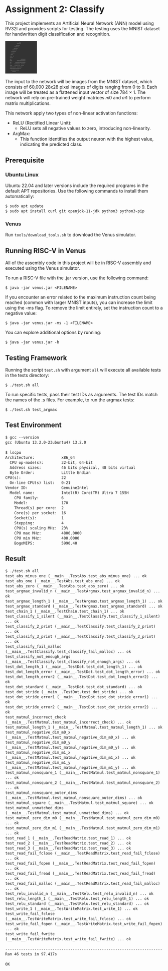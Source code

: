 # Assignment 2: Classify

This project implements an Artificial Neural Network (ANN) model using RV32I and provides scripts for testing. The testing uses the MNIST dataset for handwritten digit classification and recognition.

<img src="six.png" width="20%" />

The input to the network will be images from the MNIST dataset, which consists of 60,000 28x28 pixel images of digits ranging from 0 to 9. Each image will be treated as a flattened input vector of size 784 × 1. The network will rely on pre-trained weight matrices 𝑚0 and 𝑚1 to perform matrix multiplications. 

This network apply two types of non-linear activation functions:

* ReLU (Rectified Linear Unit): 
    * ReLU sets all negative values to zero, introducing non-linearity.
* ArgMax: 
    * This function identifies the output neuron with the highest value, indicating the predicted class.

## Prerequisite

### Ubuntu Linux
Ubuntu 22.04 and later versions include the required programs in the default APT repositories. Use the following commands to install them automatically:
```shell
$ sudo apt update
$ sudo apt install curl git openjdk-11-jdk python3 python3-pip
```
### Venus
Run `tools/download_tools.sh` to download the Venus simulator.

## Running RISC-V in Venus
All of the assembly code in this project will be in RISC-V assembly and executed using the Venus simulator. 

To run a RISC-V file with the .jar version, use the following command:
```shell
$ java -jar venus.jar <FILENAME>
```
If you encounter an error related to the maximum instruction count being reached (common with larger MNIST inputs), you can increase the limit using the -ms flag. To remove the limit entirely, set the instruction count to a negative value:
```shell
$ java -jar venus.jar -ms -1 <FILENAME>
```
You can explore additional options by running:
```shell
$ java -jar venus.jar -h
```
## Testing Framework

Running the script `test.sh` with argument `all` will execute all available tests in the tests directory:
```shell
$ ./test.sh all
```
To run specific tests, pass their test IDs as arguments. The test IDs match the names of the .s files. For example, to run the argmax tests:
```shell
$ ./test.sh test_argmax
```
## Test Environment
```shell
$ gcc --version
gcc (Ubuntu 13.2.0-23ubuntu4) 13.2.0

$ lscpu
Architecture:            x86_64
  CPU op-mode(s):        32-bit, 64-bit
  Address sizes:         46 bits physical, 48 bits virtual
  Byte Order:            Little Endian
CPU(s):                  22
  On-line CPU(s) list:   0-21
Vendor ID:               GenuineIntel
  Model name:            Intel(R) Core(TM) Ultra 7 155H
    CPU family:          6
    Model:               170
    Thread(s) per core:  2
    Core(s) per socket:  16
    Socket(s):           1
    Stepping:            4
    CPU(s) scaling MHz:  23%
    CPU max MHz:         4800.0000
    CPU min MHz:         400.0000
    BogoMIPS:            5990.40
``` 

## Result
```shell
$ ./test.sh all
test_abs_minus_one (__main__.TestAbs.test_abs_minus_one) ... ok
test_abs_one (__main__.TestAbs.test_abs_one) ... ok
test_abs_zero (__main__.TestAbs.test_abs_zero) ... ok
test_argmax_invalid_n (__main__.TestArgmax.test_argmax_invalid_n) ... ok
test_argmax_length_1 (__main__.TestArgmax.test_argmax_length_1) ... ok
test_argmax_standard (__main__.TestArgmax.test_argmax_standard) ... ok
test_chain_1 (__main__.TestChain.test_chain_1) ... ok
test_classify_1_silent (__main__.TestClassify.test_classify_1_silent) ... ok
test_classify_2_print (__main__.TestClassify.test_classify_2_print) ... ok
test_classify_3_print (__main__.TestClassify.test_classify_3_print) ... ok
test_classify_fail_malloc (__main__.TestClassify.test_classify_fail_malloc) ... ok
test_classify_not_enough_args (__main__.TestClassify.test_classify_not_enough_args) ... ok
test_dot_length_1 (__main__.TestDot.test_dot_length_1) ... ok
test_dot_length_error (__main__.TestDot.test_dot_length_error) ... ok
test_dot_length_error2 (__main__.TestDot.test_dot_length_error2) ... ok
test_dot_standard (__main__.TestDot.test_dot_standard) ... ok
test_dot_stride (__main__.TestDot.test_dot_stride) ... ok
test_dot_stride_error1 (__main__.TestDot.test_dot_stride_error1) ... ok
test_dot_stride_error2 (__main__.TestDot.test_dot_stride_error2) ... ok
test_matmul_incorrect_check (__main__.TestMatmul.test_matmul_incorrect_check) ... ok
test_matmul_length_1 (__main__.TestMatmul.test_matmul_length_1) ... ok
test_matmul_negative_dim_m0_x (__main__.TestMatmul.test_matmul_negative_dim_m0_x) ... ok
test_matmul_negative_dim_m0_y (__main__.TestMatmul.test_matmul_negative_dim_m0_y) ... ok
test_matmul_negative_dim_m1_x (__main__.TestMatmul.test_matmul_negative_dim_m1_x) ... ok
test_matmul_negative_dim_m1_y (__main__.TestMatmul.test_matmul_negative_dim_m1_y) ... ok
test_matmul_nonsquare_1 (__main__.TestMatmul.test_matmul_nonsquare_1) ... ok
test_matmul_nonsquare_2 (__main__.TestMatmul.test_matmul_nonsquare_2) ... ok
test_matmul_nonsquare_outer_dims (__main__.TestMatmul.test_matmul_nonsquare_outer_dims) ... ok
test_matmul_square (__main__.TestMatmul.test_matmul_square) ... ok
test_matmul_unmatched_dims (__main__.TestMatmul.test_matmul_unmatched_dims) ... ok
test_matmul_zero_dim_m0 (__main__.TestMatmul.test_matmul_zero_dim_m0) ... ok
test_matmul_zero_dim_m1 (__main__.TestMatmul.test_matmul_zero_dim_m1) ... ok
test_read_1 (__main__.TestReadMatrix.test_read_1) ... ok
test_read_2 (__main__.TestReadMatrix.test_read_2) ... ok
test_read_3 (__main__.TestReadMatrix.test_read_3) ... ok
test_read_fail_fclose (__main__.TestReadMatrix.test_read_fail_fclose) ... ok
test_read_fail_fopen (__main__.TestReadMatrix.test_read_fail_fopen) ... ok
test_read_fail_fread (__main__.TestReadMatrix.test_read_fail_fread) ... ok
test_read_fail_malloc (__main__.TestReadMatrix.test_read_fail_malloc) ... ok
test_relu_invalid_n (__main__.TestRelu.test_relu_invalid_n) ... ok
test_relu_length_1 (__main__.TestRelu.test_relu_length_1) ... ok
test_relu_standard (__main__.TestRelu.test_relu_standard) ... ok
test_write_1 (__main__.TestWriteMatrix.test_write_1) ... ok
test_write_fail_fclose (__main__.TestWriteMatrix.test_write_fail_fclose) ... ok
test_write_fail_fopen (__main__.TestWriteMatrix.test_write_fail_fopen) ... ok
test_write_fail_fwrite (__main__.TestWriteMatrix.test_write_fail_fwrite) ... ok

----------------------------------------------------------------------
Ran 46 tests in 97.417s

OK
```

